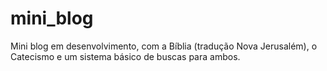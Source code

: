 # mini_blog
Mini blog em desenvolvimento, com a Bíblia (tradução Nova Jerusalém), o Catecismo e um sistema básico de buscas para ambos.

